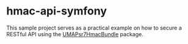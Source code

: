 hmac-api-symfony
================

This sample project serves as a practical example on how to secure
a RESTful API using the [UMAPsr7HmacBundle](https://github.com/1ma/UMAPsr7HmacBundle) package.
